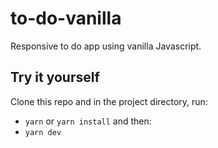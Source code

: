 # to-do-vanilla

Responsive to do app using vanilla Javascript.

## Try it yourself

Clone this repo and in the project directory, run:

* `yarn` or `yarn install` and then:
* `yarn dev`
